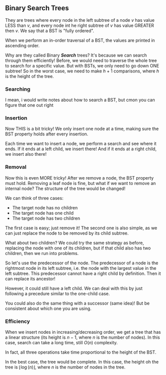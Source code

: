 ## Binary Search Trees

They are trees where every node in the left subtree of a node $v$ has value LESS than $v$, and every node int he right subtree of $v$ has value GREATER then $v$. We say that a BST is "fully ordered".

When we perform an in-order traversal of a BST, the values are printed in ascending order.

Why are they called Binary ***Search*** trees? It's because we can search through them efficiently! Before, we would need to traverse the whole tree to search for a specific value. But with BSTs, we only need to go down ONE subtree! So in the worst case, we need to make $h+1$ comparisons, where $h$ is the height of the tree.


### Searching

I mean, i would write notes about how to search a BST, but cmon you can figure that one out right


### Insertion

Now THIS is a bit tricky! We only insert one node at a time, making sure the BST property holds after every insertion. 

Each time we want to insert a node, we perform a search and see where it ends. If it ends at a left child, we insert there! And if it ends at a right child, we insert also there!


### Removal

Now this is even MORE tricky! After we remove a node, the BST property must hold. Removing a leaf node is fine, but what if we want to remove an internal node? The structure of the tree would be changed!

We can think of three cases:

- The target node has no children
- The target node has one child
- The target node has two children

The first case is easy; just remove it! The second one is also simple, as we can just replace the node to be removed by its child subtree.

What about two children? We could try the same strategy as before, replacing the node with one of its children, but if that child also has two children, then we run into problems.

So let's use the predecessor of the node. The predecessor of a node is the rightmost node in its left subtree, i.e. the node with the largest value in the left subtree. This predecessor cannot have a right child by definition. Then it can replace its ancestor!

However, it could still have a left child. We can deal with this by just following a precedure similar to the one-child case.

You could also do the same thing with a successor (same idea)! But be consistent about which one you are using.

### Efficiency

When we insert nodes in increasing/decreasing order, we get a tree that has a linear structure (its height is $n-1$, where $n$ is the number of nodes). In this case, search can take a long time, still $O(n)$ complexity.

In fact, all three operations take time proportional to the height of the BST. 

In the best case, the tree would be complete. In this case, the height oh the tree is $\lfloor \log(n) \rfloor$, where $n$ is the number of nodes in the tree.

